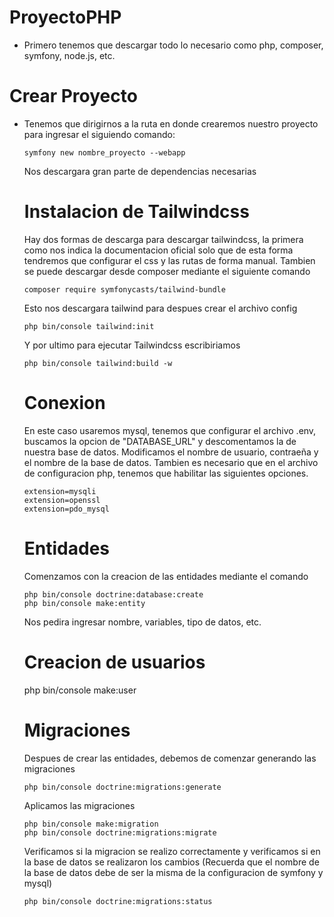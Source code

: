 # ProyectoPHP

- Primero tenemos que descargar todo lo necesario como php, composer, symfony, node.js, etc.
  
# Crear Proyecto

- Tenemos que dirigirnos a la ruta en donde crearemos nuestro proyecto para ingresar el siguiendo comando:
  ```
  symfony new nombre_proyecto --webapp
  ```
  Nos descargara gran parte de dependencias necesarias
  
  # Instalacion de Tailwindcss

  Hay dos formas de descarga para descargar tailwindcss, la primera como nos indica la documentacion oficial solo que de esta forma tendremos que configurar el css y las rutas de forma manual. Tambien se puede descargar desde composer mediante el siguiente comando
  ```
  composer require symfonycasts/tailwind-bundle
  ```

  Esto nos descargara tailwind para despues crear el archivo config
  ```
  php bin/console tailwind:init
  ```

  Y por ultimo para ejecutar Tailwindcss escribiriamos
  ```
  php bin/console tailwind:build -w
  ```

  # Conexion
  En este caso usaremos mysql, tenemos que configurar el archivo .env, buscamos la opcion de "DATABASE_URL" y descomentamos la de nuestra base de datos. Modificamos el nombre de usuario, contraeña y el nombre de la base de datos.
  Tambien es necesario que en el archivo de configuracion php, tenemos que habilitar las siguientes opciones.
  ```
  extension=mysqli
  extension=openssl
  extension=pdo_mysql
  ```

  # Entidades 
  Comenzamos con la creacion de las entidades mediante el comando
  
  ```  
  php bin/console doctrine:database:create
  php bin/console make:entity
  ```
  Nos pedira ingresar nombre, variables, tipo de datos, etc.

  # Creacion de usuarios
  php bin/console make:user
  

  # Migraciones
  Despues de crear las entidades, debemos de comenzar generando las migraciones
  ```
  php bin/console doctrine:migrations:generate
  ```
  Aplicamos las migraciones
  ```
  php bin/console make:migration
  php bin/console doctrine:migrations:migrate
  ```
  Verificamos si la migracion se realizo correctamente y verificamos si en la base de datos se realizaron los cambios (Recuerda que el nombre de la base de datos debe de ser la misma de la configuracion de symfony y mysql)
  ```
  php bin/console doctrine:migrations:status
  ```
  

  
  
  
